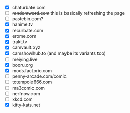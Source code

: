 - [x] chaturbate.com
- [ ] ~~randomword.com~~ this is basically refreshing the page
- [ ] pastebin.com?
- [x] hanime.tv
- [x] recurbate.com
- [x] erome.com
- [x] trakt.tv
- [x] camvault.xyz
- [x] camshowhub.to (and maybe its variants too)
- [ ] meiying.live
- [x] booru.org
- [x] mods.factorio.com
- [ ] penny-arcade.com/comic
- [ ] totempole666.com
- [ ] ma3comic.com
- [ ] nerfnow.com
- [ ] xkcd.com
- [x] kitty-kats.net
